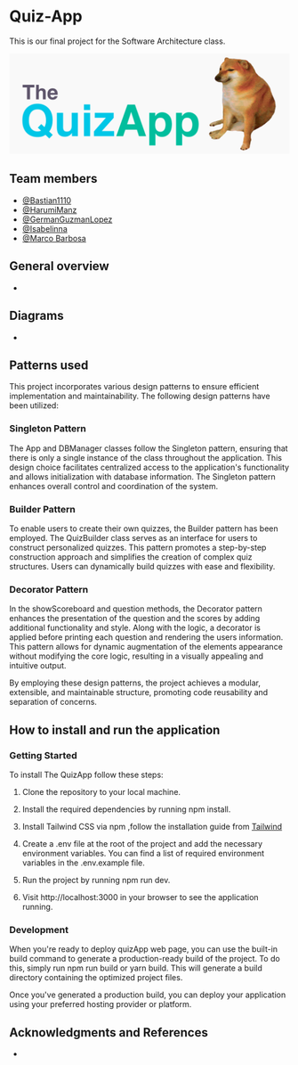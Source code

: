 # Quiz-App

This is our final project for the Software Architecture class.

<img src="webpage/src/lib/assets/Banner.png"/>


## Team members 
- [@Bastian1110](https://github.com/Bastian1110)
- [@HarumiManz](https://github.com/HarumiManz)
- [@GermanGuzmanLopez](https://github.com/GermanGuzmanLopez)
- [@Isabelinna](https://github.com/isabelinna)
- [@Marco Barbosa](https://github.com/A01746163)

## General overview
- 
## Diagrams 
- 
## Patterns used
This project incorporates various design patterns to ensure efficient implementation and maintainability. The following design patterns have been utilized:

### Singleton Pattern
The App and DBManager classes follow the Singleton pattern, ensuring that there is only a single instance of the class throughout the application. This design choice facilitates centralized access to the application's functionality and allows initialization with database information. The Singleton pattern enhances overall control and coordination of the system.

### Builder Pattern
To enable users to create their own quizzes, the Builder pattern has been employed. The QuizBuilder class serves as an interface for users to construct personalized quizzes. This pattern promotes a step-by-step construction approach and simplifies the creation of complex quiz structures. Users can dynamically build quizzes with ease and flexibility.

### Decorator Pattern
In the showScoreboard and question methods, the Decorator pattern enhances the presentation of the question and the scores by adding additional functionality and style. Along with the logic, a decorator is applied before printing each question and rendering the users information. This pattern allows for dynamic augmentation of the elements appearance without modifying the core logic, resulting in a visually appealing and intuitive output.

By employing these design patterns, the project achieves a modular, extensible, and maintainable structure, promoting code reusability and separation of concerns.



## How to install and run the application
### Getting Started

To install The QuizApp follow these steps:

1. Clone the repository to your local machine.

2. Install the required dependencies by running npm install.

3. Install Tailwind CSS via npm ,follow the installation guide from [Tailwind](https://tailwindcss.com/docs/installation)

4. Create a .env file at the root of the project and add the necessary environment variables. You can find a list of required environment variables in the .env.example file.

4. Run the project by running npm run dev.

5. Visit http://localhost:3000 in your browser to see the application running.

### Development

When you're ready to deploy quizApp web page, you can use the built-in build command to generate a production-ready build of the project. To do this, simply run npm run build or yarn build. This will generate a build directory containing the optimized project files.

Once you've generated a production build, you can deploy your application using your preferred hosting provider or platform.

## Acknowledgments and References
- 

